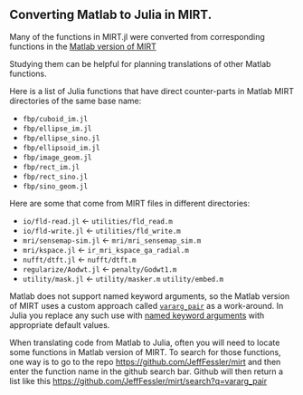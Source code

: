 ## Converting Matlab to Julia in MIRT.

Many of the functions in MIRT.jl were converted from corresponding
functions in the
[Matlab version of MIRT](https://github.com/JeffFessler/mirt/tree/master)

Studying them can be helpful for planning translations of other Matlab functions.

Here is a list of Julia functions that have direct counter-parts
in Matlab MIRT directories of the same base name:

* `fbp/cuboid_im.jl`
* `fbp/ellipse_im.jl`
* `fbp/ellipse_sino.jl`
* `fbp/ellipsoid_im.jl`
* `fbp/image_geom.jl`
* `fbp/rect_im.jl`
* `fbp/rect_sino.jl`
* `fbp/sino_geom.jl`

Here are some that come from MIRT files in different directories:

* `io/fld-read.jl`	<- `utilities/fld_read.m`
* `io/fld-write.jl`	<- `utilities/fld_write.m`
* `mri/sensemap-sim.jl`	<- `mri/mri_sensemap_sim.m`
* `mri/kspace.jl`	<- `ir_mri_kspace_ga_radial.m`
* `nufft/dtft.jl`	<- `nufft/dtft.m`
* `regularize/Aodwt.jl`	<- `penalty/Godwt1.m`
* `utility/mask.jl`	<- `utility/masker.m` `utility/embed.m`


Matlab does not support named keyword arguments,
so the Matlab version of MIRT uses a custom approach called
[`vararg_pair`](https://github.com/JeffFessler/mirt/blob/master/utilities/vararg_pair.m)
as a work-around.
In Julia you replace any such use
with
[named keyword arguments](https://docs.julialang.org/en/v1/manual/functions/#Keyword-Arguments)
with appropriate default values.

When translating code from Matlab to Julia,
often you will need to locate some functions in Matlab version of MIRT.
To search for those functions,
one way is to go to the repo
https://github.com/JeffFessler/mirt
and then enter the function name in the github search bar.
Github will then return a list like this
https://github.com/JeffFessler/mirt/search?q=vararg_pair
